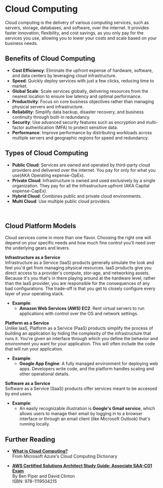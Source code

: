 # Cloud Computing

Cloud computing is the delivery of various computing services, such as servers, storage, databases, and software, over the internet. It provides faster innovation, flexibility, and cost savings, as you only pay for the services you use, allowing you to lower your costs and scale based on your business needs.

## Benefits of Cloud Computing

- **Cost Efficiency**: Eliminate the upfront expense of hardware, software, and data centers by leveraging cloud infrastructure.
- **Speed**: Quickly deploy services with just a few clicks, reducing time to market.
- **Global Scale**: Scale services globally, delivering resources from the nearest location to ensure low latency and optimal performance.
- **Productivity**: Focus on core business objectives rather than managing physical servers and infrastructure.
- **Reliability**: Simplify data backup, disaster recovery, and business continuity through built-in redundancy.
- **Security**: Use advanced security features such as encryption and multi-factor authentication (MFA) to protect sensitive data.
- **Performance**: Improve performance by distributing workloads across multiple servers and geographic regions for speed and redundancy.

## Types of Cloud Computing

- **Public Cloud**: Services are owned and operated by third-party cloud providers and delivered over the internet. You pay for only for what you use(AKA Operating expense-OpEx).
- **Private Cloud**: Infrastructure is owned and used exclusively by a single organization. They pay for all the Infrastructure upfront (AKA Capital expense-CapEx).
- **Hybrid Cloud**: Combines public and private cloud environments.
- **Multi Cloud**: Use multiple public cloud providers.

</br>

## Cloud Platform Models

Cloud services come in more than one flavor. Choosing the right one will depend on your specific needs and how much fine control you'll need over the underlying gears and levers.

**Infrastructure as a Service**  
Infrastructure as a Service (IaaS) products generally simulate the look and feel you'd get from managing physical resources. laaS products give you direct access to a provider's compute, stor-age, and networking assets. Because it's you that's in there playing around at the hardware level, rather than the laaS provider, you are responsible for the consequences of any bad configurations. The trade-off is that you get to closely configure every layer of your operating stack.

- **Example**:
  - **Amazon Web Services (AWS) EC2**: Rent virtual servers to run applications with control over the OS and network settings.

**Platform as a Service**  
Unlike laaS, Platform as a Service (PaaS) products simplify the process of building an application by hiding the complexity of the infrastructure that runs it. You're given an interface through which you define the behavior and environment you want for your application.
This will often include the code that will run your application.

- **Example**:
  - **Google App Engine**: A fully managed environment for deploying web apps. Developers write code, and the platform handles scaling and other operational details.

**Software as a Service**  
Software as a Service (SaaS) products offer services meant to be accessed by end users.

- **Example**:
  - An easily recognizable illustration is **Google's Gmail service**, which allows users to manage their email by logging in to a browser interface or through an email client (like Microsoft Outlook) that's running locally.

## Further Reading

- **[What is Cloud Computing?](https://azure.microsoft.com/en-us/resources/cloud-computing-dictionary/what-is-cloud-computing#:~:text=Simply%20put%2C%20cloud%20computing%20is,resources%2C%20and%20economies%20of%20scale.)**  
  From Microsoft Azure's Cloud Computing Dictionary

- **[AWS Certified Solutions Architect Study Guide: Associate SAA-C01 Exam](https://www.amazon.com/dp/111950421X)**  
  By Ben Piper and David Clinton  
  ISBN: 978-1119504215
